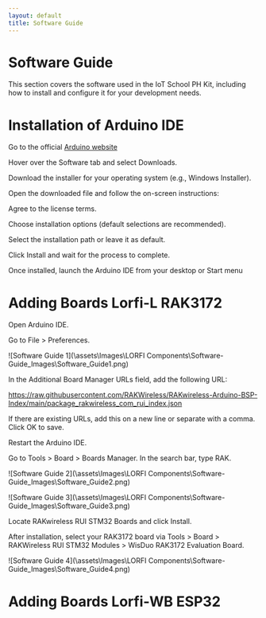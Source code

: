 ```yaml
---
layout: default
title: Software Guide
---
```


# Software Guide

This section covers the software used in the IoT School PH Kit, including how to install and configure it for your development needs.

# Installation of Arduino IDE

Go to the official [Arduino website](www.arduino.cc.)

Hover over the Software tab and select Downloads.

Download the installer for your operating system (e.g., Windows Installer).

Open the downloaded file and follow the on-screen instructions:

Agree to the license terms.

Choose installation options (default selections are recommended).

Select the installation path or leave it as default.

Click Install and wait for the process to complete.

Once installed, launch the Arduino IDE from your desktop or Start menu

# Adding Boards Lorfi-L RAK3172

Open Arduino IDE.

Go to File > Preferences.

![Software Guide 1](\assets\Images\LORFI Components\Software-Guide_Images\Software_Guide1.png)

In the Additional Board Manager URLs field, add the following URL:

https://raw.githubusercontent.com/RAKWireless/RAKwireless-Arduino-BSP-Index/main/package_rakwireless_com_rui_index.json

If there are existing URLs, add this on a new line or separate with a comma. Click OK to save.

Restart the Arduino IDE.

Go to Tools > Board > Boards Manager. In the search bar, type RAK.

![Software Guide 2](\assets\Images\LORFI Components\Software-Guide_Images\Software_Guide2.png)

![Software Guide 3](\assets\Images\LORFI Components\Software-Guide_Images\Software_Guide3.png)

Locate RAKwireless RUI STM32 Boards and click Install.

After installation, select your RAK3172 board via Tools > Board > RAKWireless RUI STM32 Modules > WisDuo RAK3172 Evaluation Board.

![Software Guide 4](\assets\Images\LORFI Components\Software-Guide_Images\Software_Guide4.png)

# Adding Boards Lorfi-WB ESP32

